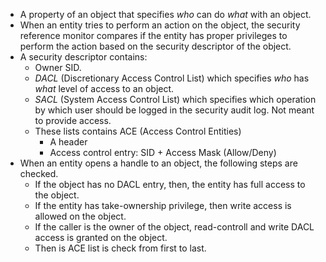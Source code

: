 - A property of an object that specifies *who* can do *what* with an object.
- When an entity tries to perform an action on the object, the security reference monitor compares if the entity has proper privileges to perform the action based on the security descriptor of the object.
- A security descriptor contains:
	- Owner SID.
	- *DACL* (Discretionary Access Control List) which specifies *who* has *what* level of access to an object.
	- *SACL* (System Access Control List) which specifies which operation by which user should be logged in the security audit log. Not meant to provide access.
	- These lists contains ACE (Access Control Entities)
		- A header
		- Access control entry: SID + Access Mask (Allow/Deny)
- When an entity opens a handle to an object, the following steps are checked.
	- If the object has no DACL entry, then, the entity has full access to the object.
	- If the entity has take-ownership privilege, then write access is allowed on the object.
	- If the caller is the owner of the object, read-controll and write DACL access is granted on the object.
	- Then is ACE list is check from first to last. 